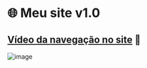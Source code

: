 # 🌐 Meu site v1.0

## [Vídeo da navegação no site](https://youtu.be/ISNifUIk4ZI) 🎉

![image](https://user-images.githubusercontent.com/77420289/110174824-7dff6280-7ddf-11eb-8f4b-ee036946c8c5.png)
